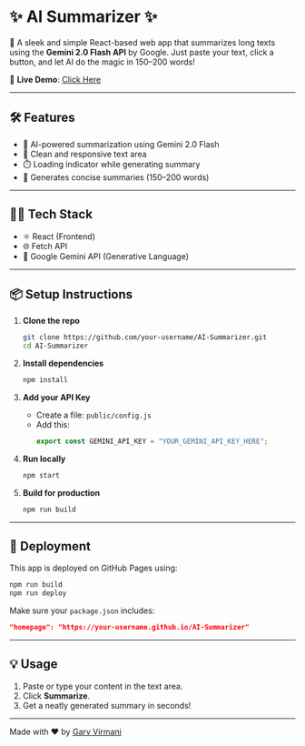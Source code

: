 # ✨ AI Summarizer ✨

🚀 A sleek and simple React-based web app that summarizes long texts using the **Gemini 2.0 Flash API** by Google. Just paste your text, click a button, and let AI do the magic in 150–200 words!  

🔗 **Live Demo**: [Click Here](https://garvvirmani.github.io/AI-Summarizer/)

---


## 🛠️ Features

- 🧠 AI-powered summarization using Gemini 2.0 Flash
- 📝 Clean and responsive text area
- ⏱️ Loading indicator while generating summary
- 🎯 Generates concise summaries (150–200 words)

---

## 🧑‍💻 Tech Stack

- ⚛️ React (Frontend)
- 🌐 Fetch API
- 🔐 Google Gemini API (Generative Language)

---

## 📦 Setup Instructions

1. **Clone the repo**
   ```bash
   git clone https://github.com/your-username/AI-Summarizer.git
   cd AI-Summarizer
   ```

2. **Install dependencies**
   ```bash
   npm install
   ```

3. **Add your API Key**
   - Create a file: `public/config.js`
   - Add this:
     ```js
     export const GEMINI_API_KEY = "YOUR_GEMINI_API_KEY_HERE";
     ```

4. **Run locally**
   ```bash
   npm start
   ```

5. **Build for production**
   ```bash
   npm run build
   ```

---

## 🚢 Deployment

This app is deployed on GitHub Pages using:

```bash
npm run build
npm run deploy
```

Make sure your `package.json` includes:
```json
"homepage": "https://your-username.github.io/AI-Summarizer"
```

---

## 💡 Usage

1. Paste or type your content in the text area.
2. Click **Summarize**.
3. Get a neatly generated summary in seconds!
---

Made with ❤️ by [Garv Virmani](https://github.com/garvvirmani)
